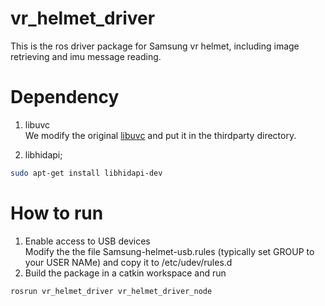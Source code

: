 # vr_helmet_driver
This is the ros driver package for Samsung vr helmet, including image retrieving and imu message reading.

# Dependency
1. libuvc <br>
We modify the original [libuvc](https://github.com/ktossell/libuvc) and put it in the thirdparty directory. 

2. libhidapi;<br>
```bash
sudo apt-get install libhidapi-dev
```
# How to run

1. Enable access to USB devices <br>
Modify the the file Samsung-helmet-usb.rules (typically set GROUP to your USER NAMe) and copy it to /etc/udev/rules.d
2. Build the package in a catkin workspace and run
```bash
rosrun vr_helmet_driver vr_helmet_driver_node
```
